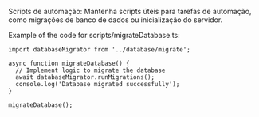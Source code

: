 Scripts de automação: Mantenha scripts úteis para tarefas de automação, como migrações de banco de dados ou inicialização do servidor.

Example of the code for scripts/migrateDatabase.ts:
```
import databaseMigrator from '../database/migrate';

async function migrateDatabase() {
  // Implement logic to migrate the database
  await databaseMigrator.runMigrations();
  console.log('Database migrated successfully');
}

migrateDatabase();
```
